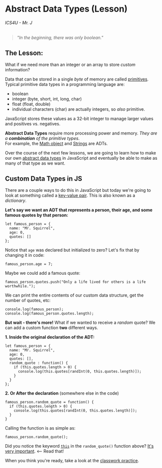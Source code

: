 # Abstract Data Types (Lesson)

###### ICS4U - Mr. J

>_"In the beginning, there was only boolean."_

## The Lesson:

What if we need more than an integer or an array to store *custom* information?

Data that can be stored in a single _byte_ of memory are called [primitives](https://en.wikipedia.org/wiki/Primitive_data_type). Typical primitive data types in a programming language are:

- boolean
- integer (byte, short, int, long, char)
- float (float, double)
- individual characters (char) are actually integers, so _also_ primitive.

JavaScript stores these values as a 32-bit integer to manage larger values and positives vs. negatives.

**Abstract Data Types** require more processing power and memory. _They are a **combination** of the primitive types_.<br>
For example, the [Math object](https://www.w3schools.com/js/js_math.asp) and [Strings](https://www.w3schools.com/js/js_strings.asp) are ADTs.

Over the course of the next few lessons, we are going to learn how to make our own [abstract data types](https://en.wikipedia.org/wiki/Abstract_data_type) in JavaScript and eventually be able to make as many of that type as we want.

## Custom Data Types in JS

There are a couple ways to do this in JavaScript but today we're going to look at something called a [key-value pair](https://www.freecodecamp.org/news/javascript-object-keys-tutorial-how-to-use-a-js-key-value-pair/). This is also known as a _dictionary_.

**Let's say we want an ADT that represents a person, their age, and some famous quotes by that person:**
```JS
let famous_person = {
  name: "Mr. Squirrel",
  age: 0,
  quotes: []
};
```

Notice that `age` was declared but initialized to zero? Let's fix that by changing it in code:
```JS
famous_person.age = 7;
```
Maybe we could add a famous quote:
```JS
famous_person.quotes.push("Only a life lived for others is a life worthwhile.");
```
We can print the entire contents of our custom data structure, get the number of quotes, etc:
```JS
console.log(famous_person);
console.log(famous_person.quotes.length);
```

**But wait - there's more!** What if we wanted to receive a _random_ quote? We can add a custom function **two** different ways.

**1. Inside the original declaration of the ADT:**
```JS
let famous_person = {
  name: "Mr. Squirrel",
  age: 0,
  quotes: [],
  random_quote : function() {
    if (this.quotes.length > 0) {
      console.log(this.quotes[randInt(0, this.quotes.length)]);
    }
  }
};
```

**2. Or After the declaration** (somewhere else in the code)
```JS
famous_person.random_quote = function() {
  if (this.quotes.length > 0) {
    console.log(this.quotes[randInt(0, this.quotes.length)]);
  }
}
```

Calling the function is as simple as:
```JS
famous_person.random_quote();
```

Did you notice the keyword [`this`](https://www.w3schools.com/js/js_this.asp) in the `random_quote()` function above? [It's very important](https://www.w3schools.com/js/js_this.asp). \<-- Read that!


When you think you're ready, take a look at the [classwork practice](PRACTICE.md).
<br>
